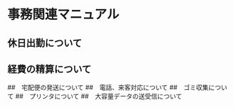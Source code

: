 # 事務関連マニュアル
## 休日出勤について
## 経費の精算について
##　宅配便の発送について
##　電話、来客対応について
##　ゴミ収集について
##　プリンタについて
##　大容量データの送受信について